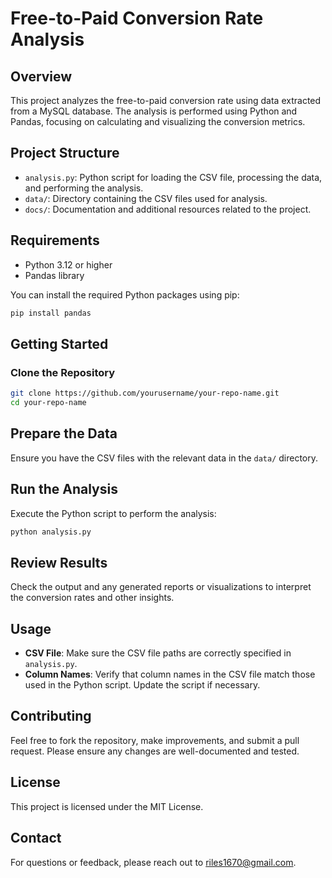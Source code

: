 # Free-to-Paid Conversion Rate Analysis

## Overview

This project analyzes the free-to-paid conversion rate using data extracted from a MySQL database. The analysis is performed using Python and Pandas, focusing on calculating and visualizing the conversion metrics.

## Project Structure

- `analysis.py`: Python script for loading the CSV file, processing the data, and performing the analysis.
- `data/`: Directory containing the CSV files used for analysis.
- `docs/`: Documentation and additional resources related to the project.

## Requirements

- Python 3.12 or higher
- Pandas library

You can install the required Python packages using pip:

```bash
pip install pandas
```


## Getting Started

### Clone the Repository

```bash
git clone https://github.com/yourusername/your-repo-name.git
cd your-repo-name
```

## Prepare the Data

Ensure you have the CSV files with the relevant data in the `data/` directory.

## Run the Analysis

Execute the Python script to perform the analysis:

```bash
python analysis.py
```

## Review Results

Check the output and any generated reports or visualizations to interpret the conversion rates and other insights.

## Usage

- **CSV File**: Make sure the CSV file paths are correctly specified in `analysis.py`.
- **Column Names**: Verify that column names in the CSV file match those used in the Python script. Update the script if necessary.

## Contributing

Feel free to fork the repository, make improvements, and submit a pull request. Please ensure any changes are well-documented and tested.

## License

This project is licensed under the MIT License.

## Contact

For questions or feedback, please reach out to [riles1670@gmail.com](mailto:your-email@example.com).


